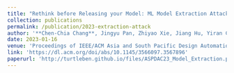 ```yaml
---
title: "Rethink before Releasing your Model: ML Model Extraction Attack in EDA"
collection: publications
permalink: /publication/2023-extraction-attack
author: '**Chen-Chia Chang**, Jingyu Pan, Zhiyao Xie, Jiang Hu, Yiran Chen'
date: 2023-01-16
venue: 'Proceedings of IEEE/ACM Asia and South Pacific Design Automation Conference (ASP-DAC)'
link: 'https://dl.acm.org/doi/abs/10.1145/3566097.3567896'
paperurl: 'http://turtleben.github.io/files/ASPDAC23_Model_Extraction.pdf'
---
```

<!-- This paper is about the number 1. The number 2 is left for future work. -->

<!-- [Download paper here](http://turtleben.github.io/files/ASPDAC23_Model_Extraction.pdf) -->